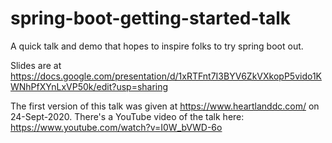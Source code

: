 # spring-boot-getting-started-talk

A quick talk and demo that hopes to inspire folks to try spring boot out.

Slides are at https://docs.google.com/presentation/d/1xRTFnt7I3BYV6ZkVXkopP5vido1KWNhPfXYnLxVP50k/edit?usp=sharing

The first version of this talk was given at https://www.heartlanddc.com/ on 24-Sept-2020.  There's a YouTube video of the talk here: https://www.youtube.com/watch?v=I0W_bVWD-6o


